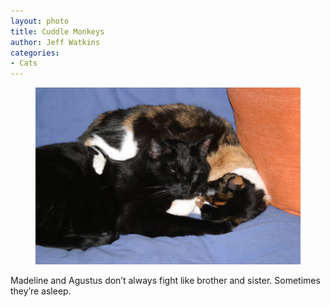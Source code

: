 ```yaml
---
layout: photo
title: Cuddle Monkeys
author: Jeff Watkins
categories:
- Cats
---
```


<figure><img class="photo" src="/photos/2005-11-05-17-21-37.jpg"></figure>

Madeline and Agustus don’t always fight like brother and sister. Sometimes
they’re asleep.

